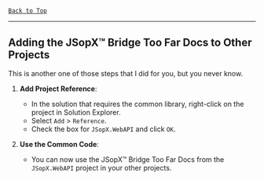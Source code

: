 ﻿
##
[`Back to Top`](#table-of-contents)

---

## Adding the JSopX™ Bridge Too Far Docs to Other Projects

This is another one of those steps that I did for you, but you never know.

1. **Add Project Reference**:

    - In the solution that requires the common library, right-click on the project in Solution Explorer.
    - Select `Add` > `Reference`.
    - Check the box for `JSopX.WebAPI` and click `OK`.

2. **Use the Common Code**:

    - You can now use the JSopX™ Bridge Too Far Docs from the `JSopX.WebAPI` project in your other projects.
